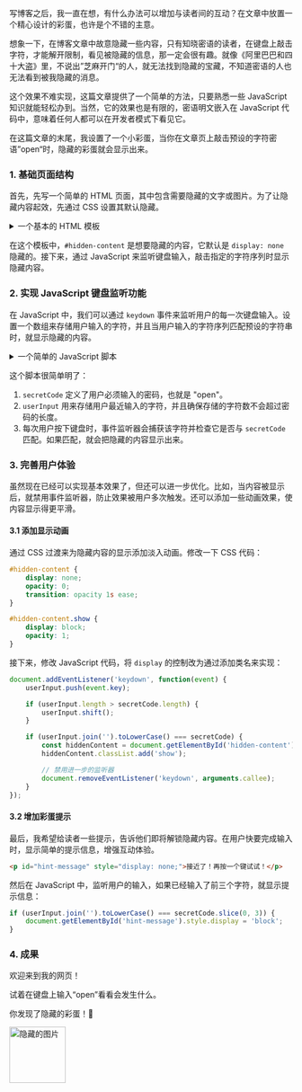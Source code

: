 写博客之后，我一直在想，有什么办法可以增加与读者间的互动？在文章中放置一个精心设计的彩蛋，也许是个不错的主意。

想象一下，在博客文章中故意隐藏一些内容，只有知晓密语的读者，在键盘上敲击字符，才能解开限制，看见被隐藏的信息，那一定会很有趣。就像《阿里巴巴和四十大盗》里，不说出”芝麻开门“的人，就无法找到隐藏的宝藏，不知道密语的人也无法看到被我隐藏的消息。

这个效果不难实现，这篇文章提供了一个简单的方法，只要熟悉一些 JavaScript 知识就能轻松办到。当然，它的效果也是有限的，密语明文嵌入在 JavaScript 代码中，意味着任何人都可以在开发者模式下看见它。

在这篇文章的末尾，我设置了一个小彩蛋，当你在文章页上敲击预设的字符密语”open“时，隐藏的彩蛋就会显示出来。

### 1. 基础页面结构

首先，先写一个简单的 HTML 页面，其中包含需要隐藏的文字或图片。为了让隐藏内容起效，先通过 CSS 设置其默认隐藏。
<details>
  <summary>一个基本的 HTML 模板</summary>

  ```html
  <!DOCTYPE html>
  <html lang="zh-CN">
  <head>
      <meta charset="UTF-8">
      <meta name="viewport" content="width=device-width, initial-scale=1.0">
      <title>隐藏内容的网页</title>
      <style>
          /* 默认隐藏 */
          #hidden-content {
              display: none;
          }
      </style>
  </head>
  <body>
      <h1>欢迎来到我的网页！</h1>
      <p>试着在键盘上输入“open”看看会发生什么。</p>

      <!-- 隐藏的内容 -->
      <div id="hidden-content">
          <p>你发现了隐藏的彩蛋！🎉</p>
          <img src="secret-image.jpg" alt="隐藏的图片" width="300">
      </div>

      <script src="script.js"></script>
  </body>
  </html>
  ```

</details>

在这个模板中，`#hidden-content` 是想要隐藏的内容，它默认是 `display: none` 隐藏的。接下来，通过 JavaScript 来监听键盘输入，敲击指定的字符序列时显示隐藏内容。

### 2. 实现 JavaScript 键盘监听功能

在 JavaScript 中，我们可以通过 `keydown` 事件来监听用户的每一次键盘输入。设置一个数组来存储用户输入的字符，并且当用户输入的字符序列匹配预设的字符串时，就显示隐藏的内容。

<details>
  <summary>一个简单的 JavaScript 脚本</summary>

  ```javascript
  // script.js

  // 预设的触发密码
  const secretCode = 'open';
  // 保存用户输入的字符
  let userInput = [];

  // 监听键盘输入事件
  document.addEventListener('keydown', function(event) {
      // 获取用户输入的字符
      userInput.push(event.key);
      
      // 如果输入的字符长度超过密码长度，删除第一个字符保持长度一致
      if (userInput.length > secretCode.length) {
          userInput.shift();
      }

      // 检查输入的字符序列是否与密码匹配
      if (userInput.join('').toLowerCase() === secretCode) {
          // 显示隐藏内容
          document.getElementById('hidden-content').style.display = 'block';
      }
  });
  ```
  
</details>

这个脚本很简单明了：

1. `secretCode` 定义了用户必须输入的密码，也就是 "open"。
2. `userInput` 用来存储用户最近输入的字符，并且确保存储的字符数不会超过密码的长度。
3. 每次用户按下键盘时，事件监听器会捕获该字符并检查它是否与 `secretCode` 匹配。如果匹配，就会把隐藏的内容显示出来。

### 3. 完善用户体验

虽然现在已经可以实现基本效果了，但还可以进一步优化。比如，当内容被显示后，就禁用事件监听器，防止效果被用户多次触发。还可以添加一些动画效果，使内容显示得更平滑。

#### 3.1 添加显示动画

通过 CSS 过渡来为隐藏内容的显示添加淡入动画。修改一下 CSS 代码：

```css
#hidden-content {
    display: none;
    opacity: 0;
    transition: opacity 1s ease;
}

#hidden-content.show {
    display: block;
    opacity: 1;
}
```

接下来，修改 JavaScript 代码，将 `display` 的控制改为通过添加类名来实现：

```javascript
document.addEventListener('keydown', function(event) {
    userInput.push(event.key);

    if (userInput.length > secretCode.length) {
        userInput.shift();
    }

    if (userInput.join('').toLowerCase() === secretCode) {
        const hiddenContent = document.getElementById('hidden-content');
        hiddenContent.classList.add('show');

        // 禁用进一步的监听器
        document.removeEventListener('keydown', arguments.callee);
    }
});
```

#### 3.2 增加彩蛋提示

最后，我希望给读者一些提示，告诉他们即将解锁隐藏内容。在用户快要完成输入时，显示简单的提示信息，增强互动体验。

```html
<p id="hint-message" style="display: none;">接近了！再按一个键试试！</p>
```

然后在 JavaScript 中，监听用户的输入，如果已经输入了前三个字符，就显示提示信息：

```javascript
if (userInput.join('').toLowerCase() === secretCode.slice(0, 3)) {
    document.getElementById('hint-message').style.display = 'block';
}
```

### 4. 成果

<P>欢迎来到我的网页！</p>
<p>试着在键盘上输入“open”看看会发生什么。</p>
<p id="hint-message" style="display: none;">接近了！再按一个键试试！</p>
    <div id="hidden-content">
        <p>你发现了隐藏的彩蛋！🎉</p>
       <img src="https://github.com/user-attachments/assets/313c4346-c922-469c-be3f-8fb6f12df12b" alt="隐藏的图片" width="100">
    </div>

<!-- ##{"script":"<script src='https://coldowl.github.io/EasterEgg.js'></script>"}## -->